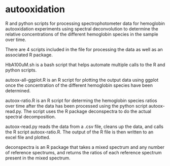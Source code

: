 # autooxidation

R and python scripts for processing spectrophotometer data for hemoglobin autooxidation experiments using spectral deconvolution to determine the relative concentrations of the different hemoglobin species in the sample over time.

There are 4 scripts included in the file for processing the data as well as an associated R package. 

HbA100uM.sh is a bash script that helps automate multiple calls to the R and python scripts.

autoox-all-ggplot.R is an R script for plotting the output data using ggplot once the concentration of the different hemoglobin species have been determined.

autoox-ratio.R is an R script for determing the hemoglobin species ratios over time after the data has been processed using the python script autoox-read.py. The script uses the R package deconspectra to do the actual spectral decomposition.

autoox-read.py reads the data from a .csv file, cleans up the data, and calls the R script autoox-ratio.R. The output of the R file is then written to an excel file and plotted.

deconspectra is an R package that takes a mixed spectrum and any number of reference spectrums, and returns the ratios of each reference spectrum present in the mixed spectrum. 
